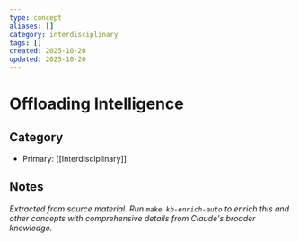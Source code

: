 ```yaml
---
type: concept
aliases: []
category: interdisciplinary
tags: []
created: 2025-10-20
updated: 2025-10-20
---
```


# Offloading Intelligence

## Category

- Primary: [[Interdisciplinary]]

## Notes

*Extracted from source material. Run `make kb-enrich-auto` to enrich this and other concepts with comprehensive details from Claude's broader knowledge.*

